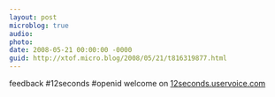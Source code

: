 ```yaml
---
layout: post
microblog: true
audio: 
photo: 
date: 2008-05-21 00:00:00 -0000
guid: http://xtof.micro.blog/2008/05/21/t816319877.html
---
```

feedback #12seconds #openid welcome on [12seconds.uservoice.com](http://12seconds.uservoice.com/)
